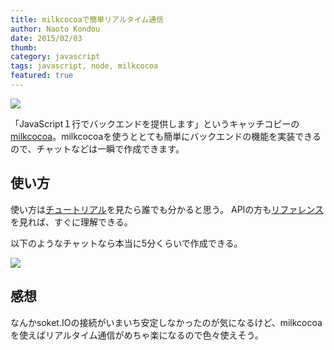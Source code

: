 ```yaml
---
title: milkcocoaで簡単リアルタイム通信
author: Naoto Kondou
date: 2015/02/03
thumb:
category: javascript
tags: javascript, node, milkcocoa
featured: true
---
```


![](150203/milkcocoa.png)

「JavaScript１行でバックエンドを提供します」というキャッチコピーの[milkcocoa](https://mlkcca.com/)。milkcocoaを使うととても簡単にバックエンドの機能を実装できるので、チャットなどは一瞬で作成できます。

## 使い方
使い方は[チュートリアル](https://mlkcca.com/tutorial/page1.html)を見たら誰でも分かると思う。
APIの方も[リファレンス](https://mlkcca.com/document/api-js.html)を見れば、すぐに理解できる。

以下のようなチャットなら本当に5分くらいで作成できる。

![](150203/sample.gif)

## 感想
なんかsoket.IOの接続がいまいち安定しなかったのが気になるけど、milkcocoaを使えばリアルタイム通信がめちゃ楽になるので色々使えそう。